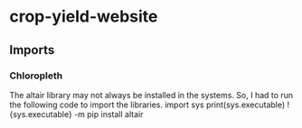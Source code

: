 # crop-yield-website
## Imports
### Chloropleth
The altair library may not always be installed in the systems. So, I had to run the following code to import the libraries. 
import sys
print(sys.executable)
!{sys.executable} -m pip install altair 